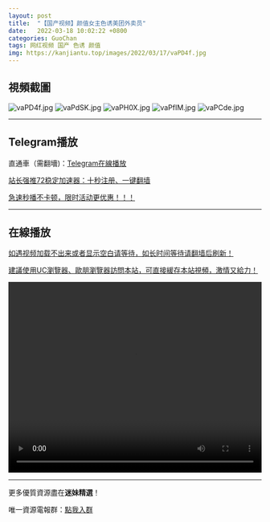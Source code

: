 ```yaml
---
layout: post
title:  "【国产视频】颜值女主色诱美团外卖员"
date:   2022-03-18 10:02:22 +0800
categories: GuoChan
tags: 网红视频 国产 色诱 颜值
img: https://kanjiantu.top/images/2022/03/17/vaPD4f.jpg
---
```



## 視頻截圖

![vaPD4f.jpg](https://kanjiantu.top/images/2022/03/17/vaPD4f.jpg)
![vaPdSK.jpg](https://kanjiantu.top/images/2022/03/17/vaPdSK.jpg)
![vaPH0X.jpg](https://kanjiantu.top/images/2022/03/17/vaPH0X.jpg)
![vaPfIM.jpg](https://kanjiantu.top/images/2022/03/17/vaPfIM.jpg)
![vaPCde.jpg](https://kanjiantu.top/images/2022/03/17/vaPCde.jpg)

* * *
## Telegram播放

直通車（需翻墻)：[Telegram在線播放](https://t.me/mimeijingxuan/167)

<u>站长强推72稳定加速器：[十秒注册、一键翻墙](https://72vpn.xyz/#/register?code=mimei) </u>


<u>急速秒播不卡顿，限时活动更优惠！！！</u>
* * *
## 在線播放
<u>如遇视频加载不出来或者显示空白请等待，如长时间等待请翻墙后刷新！</u>

<u>建議使用UC瀏覽器、歐朋瀏覽器訪問本站，可直接緩存本站視頻，激情又給力！</u>
<center><video src="https://cdn.publer.io/uploads/videos/6247de9edb2797357edec77b/181e70d6c5475ca0ce74763e519c36c7.mp4" width="100%" height="380px" controls="controls"></video></center>

* * *
更多優質資源盡在**迷妹精選**！

唯一資源電報群：[點我入群](https://t.me/mimeijingxuan)


